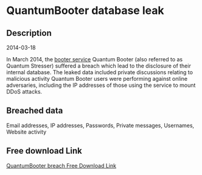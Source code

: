 # QuantumBooter database leak

## Description

2014-03-18

In March 2014, the <a href="http://www.webopedia.com/TERM/B/booter_services.html">booter service</a> Quantum Booter (also referred to as Quantum Stresser) suffered a breach which lead to the disclosure of their internal database. The leaked data included private discussions relating to malicious activity Quantum Booter users were performing against online adversaries, including the IP addresses of those using the service to mount DDoS attacks.

## Breached data

Email addresses, IP addresses, Passwords, Private messages, Usernames, Website activity

## Free download Link

[QuantumBooter breach Free Download Link](https://tinyurl.com/2b2k277t)